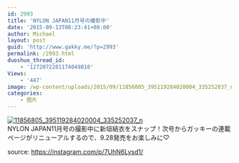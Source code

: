 ```yaml
---
id: 2993
title: 'NYLON JAPAN11月号の撮影中'
date: '2015-09-13T08:23:41+08:00'
author: Michael
layout: post
guid: 'http://www.gakky.me/?p=2993'
permalink: /2993.html
duoshuo_thread_id:
    - '1272072281174049810'
Views:
    - '447'
image: /wp-content/uploads/2015/09/11856805_395119284020004_335252037_n.jpg
categories:
    - 图片
---
```


[![11856805_395119284020004_335252037_n](http://www.yui-aragaki.org/wp-content/uploads/2015/09/11856805_395119284020004_335252037_n.jpg)](http://www.yui-aragaki.org/wp-content/uploads/2015/09/11856805_395119284020004_335252037_n.jpg "11856805_395119284020004_335252037_n")  
NYLON JAPAN11月号の撮影中に新垣結衣をスナップ！次号からガッキーの連載ページがリニューアルするので、9.28発売をお楽しみに♡

source: <https://instagram.com/p/7UhN6Lysd1/>
